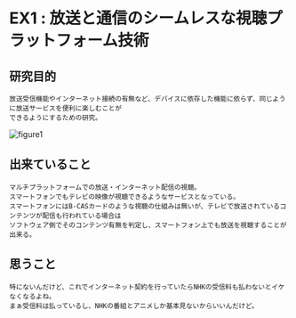 
# EX1 : 放送と通信のシームレスな視聴プラットフォーム技術

## 研究目的
    放送受信機能やインターネット接続の有無など、デバイスに依存した機能に依らず、同じように放送サービスを便利に楽しむことが  
    できるようにするための研究。

![figure1](https://user-images.githubusercontent.com/12496951/170852886-db1ab38a-d2cd-486b-b6c4-bda5cf7100ee.jpg)  

## 出来ていること
    マルチプラットフォームでの放送・インターネット配信の視聴。  
    スマートフォンでもテレビの映像が視聴できるようなサービスとなっている。  
    スマートフォンにはB-CASカードのような視聴の仕組みは無いが、テレビで放送されているコンテンツが配信も行われている場合は  
    ソフトウェア側でそのコンテンツ有無を判定し、スマートフォン上でも放送を視聴することが出来る。

## 思うこと
    特にないんだけど、これでインターネット契約を行っていたらNHKの受信料も払わないとイケなくなるよね。  
    まぁ受信料は払っているし、NHKの番組とアニメしか基本見ないからいいんだけど。  


